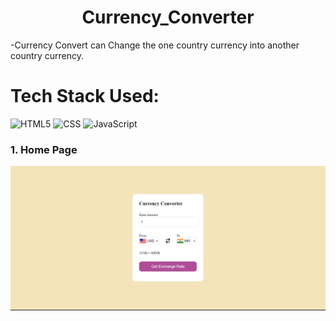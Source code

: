 <h1 align="center">
            Currency_Converter
</h1>

 -Currency Convert can Change the one country currency into another country currency.<br>


# Tech Stack Used:

<div align="left">
<img alt="HTML5" src="https://img.shields.io/badge/html5-%23E34F26.svg?style=for-the-badge&logo=html5&logoColor=white"/>
<img alt="CSS" src="https://img.shields.io/badge/css-%23E34F26.svg?style=for-the-badge&logo=html5&logoColor=white"/>
<img alt="JavaScript" src="https://img.shields.io/badge/javascript-%23323330.svg?style=for-the-badge&logo=javascript&logoColor=%23F7DF1E"/>  
</div>

### 1. Home Page
![image](https://github.com/sauravkumarverma25/currency_converter/blob/main/currency_convert_homnepage.png)
